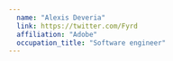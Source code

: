 ```yaml
---
  name: "Alexis Deveria"
  link: https://twitter.com/Fyrd
  affiliation: "Adobe"
  occupation_title: "Software engineer"
---
```

